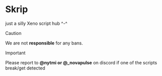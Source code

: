 # Skrip
just a silly Xeno script hub ^-^




> [!CAUTION]
> We are not **responsible** for any bans.

> [!IMPORTANT]
> Please report to **@nytmi or @_novapulse** on discord if one of the scripts break/get detected
